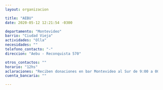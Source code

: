 ```yaml
---
layout: organizacion

title: "AEBU"
date: 2020-05-12 12:21:54 -0300

departamento: "Montevideo"
barrio: "Ciudad Vieja"
actividades: "Olla"
necesidades: ""
telefono_contacto: "-"
direccion: "Aebu - Reconquista 570"

otros_contactos: ""
horario: "12hs"
aclaraciones: "Reciben donaciones en bar Montevideo al Sur de 9:00 a 00:00"
cuenta_bancaria: ""

---
```

